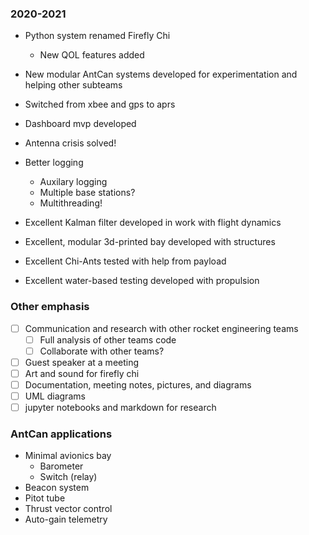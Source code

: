 ### 2020-2021
* Python system renamed Firefly Chi
  * New QOL features added
* New modular AntCan systems developed for experimentation and 
helping other subteams
* Switched from xbee and gps to aprs
* Dashboard mvp developed
* Antenna crisis solved!
* Better logging
  * Auxilary logging
  * Multiple base stations?
  * Multithreading!

* Excellent Kalman filter developed in work with flight dynamics
* Excellent, modular 3d-printed bay developed with structures
* Excellent Chi-Ants tested with help from payload
* Excellent water-based testing developed with propulsion

### Other emphasis
* [ ] Communication and research with other rocket engineering teams
  * [ ] Full analysis of other teams code
  * [ ] Collaborate with other teams?
* [ ] Guest speaker at a meeting
* [ ] Art and sound for firefly chi
* [ ] Documentation, meeting notes, pictures, and diagrams
* [ ] UML diagrams
* [ ] jupyter notebooks and markdown for research

### AntCan applications
* Minimal avionics bay
  * Barometer
  * Switch (relay)
* Beacon system
* Pitot tube
* Thrust vector control
* Auto-gain telemetry
